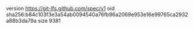 version https://git-lfs.github.com/spec/v1
oid sha256:b84c103f3e3a54ab0094540a76fb96a2069e953e16e99765ca2932a88b3da79a
size 9381
